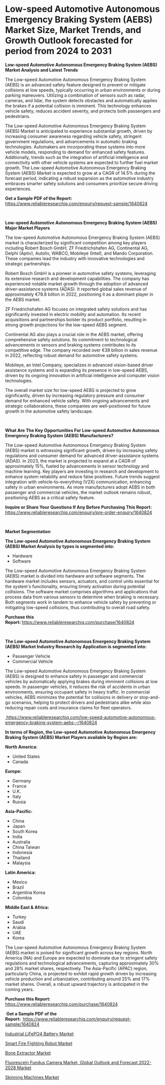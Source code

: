 <p><h1>Low-speed Automotive Autonomous Emergency Braking System (AEBS) Market Size, Market Trends, and Growth Outlook forecasted for period from 2024 to 2031</h1></p><p><strong>Low-speed Automotive Autonomous Emergency Braking System (AEBS) Market Analysis and Latest Trends</strong></p>
<p><p>The Low-speed Automotive Autonomous Emergency Braking System (AEBS) is an advanced safety feature designed to prevent or mitigate collisions at low speeds, typically occurring in urban environments or during parking maneuvers. Utilizing a combination of sensors such as radar, cameras, and lidar, the system detects obstacles and automatically applies the brakes if a potential collision is imminent. This technology enhances vehicle safety, reduces accident severity, and protects both passengers and pedestrians.</p><p>The Low-speed Automotive Autonomous Emergency Braking System (AEBS) Market is anticipated to experience substantial growth, driven by increasing consumer awareness regarding vehicle safety, stringent government regulations, and advancements in automatic braking technologies. Automakers are incorporating these systems into more vehicle models, responding to demand for enhanced safety features. Additionally, trends such as the integration of artificial intelligence and connectivity with other vehicle systems are expected to further fuel market growth. The Low-speed Automotive Autonomous Emergency Braking System (AEBS) Market is expected to grow at a CAGR of 14.5% during the forecast period, indicating a robust expansion as the automotive industry embraces smarter safety solutions and consumers prioritize secure driving experiences.</p></p>
<p><strong>Get a Sample PDF of the Report:&nbsp;</strong> <a href="https://www.reliableresearchiq.com/enquiry/request-sample/1640824?utm_campaign=1087&utm_medium=2&utm_source=Github&utm_content=ia&utm_term=12102024&utm_id=low-speed-automotive-autonomous-emergency-braking-system-aebs">https://www.reliableresearchiq.com/enquiry/request-sample/1640824</a></p>
<p>&nbsp;</p>
<p><strong>Low-speed Automotive Autonomous Emergency Braking System (AEBS) Major Market Players</strong></p>
<p><p>The low-speed Automotive Autonomous Emergency Braking System (AEBS) market is characterized by significant competition among key players including Robert Bosch GmbH, ZF Friedrichshafen AG, Continental AG, Delphi (Aptiv), Autoliv, WABCO, Mobileye (Intel), and Mando Corporation. These companies lead the industry with innovative technologies and strategic partnerships.</p><p>Robert Bosch GmbH is a pioneer in automotive safety systems, leveraging its extensive research and development capabilities. The company has experienced notable market growth through the adoption of advanced driver-assistance systems (ADAS). It reported global sales revenue of approximately €78.8 billion in 2022, positioning it as a dominant player in the AEBS market.</p><p>ZF Friedrichshafen AG focuses on integrated safety solutions and has significantly invested in electric mobility and automation. Its recent acquisitions and partnerships bolster its product portfolio, resulting in strong growth projections for the low-speed AEBS segment.</p><p>Continental AG also plays a crucial role in the AEBS market, offering comprehensive safety solutions. Its commitment to technological advancements in sensors and braking systems contributes to its competitive edge. The company recorded over €38 billion in sales revenue in 2022, reflecting robust demand for automotive safety systems.</p><p>Mobileye, an Intel Company, specializes in advanced vision-based driver assistance systems and is expanding its presence in low-speed AEBS, driven by its ongoing innovation in artificial intelligence and computer vision technologies. </p><p>The overall market size for low-speed AEBS is projected to grow significantly, driven by increasing regulatory pressure and consumer demand for enhanced vehicle safety. With ongoing advancements and strategic collaborations, these companies are well-positioned for future growth in the automotive safety landscape.</p></p>
<p>&nbsp;</p>
<p><strong>What Are The Key Opportunities For Low-speed Automotive Autonomous Emergency Braking System (AEBS) Manufacturers?</strong></p>
<p><p>The Low-speed Automotive Autonomous Emergency Braking System (AEBS) market is witnessing significant growth, driven by increasing safety regulations and consumer demand for advanced driver-assistance systems (ADAS). In 2023, the market is projected to expand at a CAGR of approximately 15%, fueled by advancements in sensor technology and machine learning. Key players are investing in research and development to enhance system reliability and reduce false positives. Future trends suggest integration with vehicle-to-everything (V2X) communication, enhancing safety in urban environments. As more manufacturers adopt AEBS in both passenger and commercial vehicles, the market outlook remains robust, positioning AEBS as a critical safety feature.</p></p>
<p><strong>Inquire or Share Your Questions If Any Before Purchasing This Report:</strong> <a href="https://www.reliableresearchiq.com/enquiry/pre-order-enquiry/1640824?utm_campaign=1087&utm_medium=2&utm_source=Github&utm_content=ia&utm_term=12102024&utm_id=low-speed-automotive-autonomous-emergency-braking-system-aebs">https://www.reliableresearchiq.com/enquiry/pre-order-enquiry/1640824</a></p>
<p>&nbsp;</p>
<p><strong>Market Segmentation</strong></p>
<p><strong>The Low-speed Automotive Autonomous Emergency Braking System (AEBS) Market Analysis by types is segmented into:</strong></p>
<p><ul><li>Hardware</li><li>Software</li></ul></p>
<p><p>The Low-speed Automotive Autonomous Emergency Braking System (AEBS) market is divided into hardware and software segments. The hardware market includes sensors, actuators, and control units essential for the system's functionality, ensuring timely activation during potential collisions. The software market comprises algorithms and applications that process data from various sensors to determine when braking is necessary. Both segments work in tandem to enhance vehicle safety by preventing or mitigating low-speed collisions, thus contributing to overall road safety.</p></p>
<p><strong>Purchase this Report:&nbsp;</strong><a href="https://www.reliableresearchiq.com/purchase/1640824?utm_campaign=1087&utm_medium=2&utm_source=Github&utm_content=ia&utm_term=12102024&utm_id=low-speed-automotive-autonomous-emergency-braking-system-aebs">https://www.reliableresearchiq.com/purchase/1640824</a></p>
<p>&nbsp;</p>
<p><strong>The Low-speed Automotive Autonomous Emergency Braking System (AEBS) Market Industry Research by Application is segmented into:</strong></p>
<p><ul><li>Passenger Vehicle</li><li>Commercial Vehicle</li></ul></p>
<p><p>The Low-speed Automotive Autonomous Emergency Braking System (AEBS) is designed to enhance safety in passenger and commercial vehicles by automatically applying brakes during imminent collisions at low speeds. In passenger vehicles, it reduces the risk of accidents in urban environments, ensuring occupant safety in heavy traffic. In commercial vehicles, AEBS minimizes the potential for collisions in delivery or stop-and-go scenarios, helping to protect drivers and pedestrians alike while also reducing repair costs and insurance claims for fleet operators.</p></p>
<p><a href="https://www.reliableresearchiq.com/low-speed-automotive-autonomous-emergency-braking-system-aebs--r1640824?utm_campaign=1087&utm_medium=2&utm_source=Github&utm_content=ia&utm_term=12102024&utm_id=low-speed-automotive-autonomous-emergency-braking-system-aebs">&nbsp;https://www.reliableresearchiq.com/low-speed-automotive-autonomous-emergency-braking-system-aebs--r1640824</a></p>
<p><strong>In terms of Region, the Low-speed Automotive Autonomous Emergency Braking System (AEBS) Market Players available by Region are:</strong></p>
<p>
    <p> <strong> North America: </strong>
        <ul>
            <li>United States</li>
            <li>Canada</li>
        </ul>
        </p> 
    <p> <strong> Europe: </strong>
        <ul>
            <li>Germany</li>
            <li>France</li>
            <li>U.K.</li>
            <li>Italy</li>
            <li>Russia</li>
        </ul>
        </p> 
    <p> <strong> Asia-Pacific: </strong>
        <ul>
            <li>China</li>
            <li>Japan</li>
            <li>South Korea</li>
            <li>India</li>
            <li>Australia</li>
            <li>China Taiwan</li>
            <li>Indonesia</li>
            <li>Thailand</li>
            <li>Malaysia</li>
        </ul>
        </p> 
    <p> <strong> Latin America: </strong>
        <ul>
            <li>Mexico</li>
            <li>Brazil</li>
            <li>Argentina Korea</li>
            <li>Colombia</li>
        </ul>
        </p> 
    <p> <strong> Middle East & Africa: </strong>
        <ul>
            <li>Turkey</li>
            <li>Saudi</li>
            <li>Arabia</li>
            <li>UAE</li>
            <li>Korea</li>
        </ul>
    </p>
    </p>
<p><p>The Low-speed Automotive Autonomous Emergency Braking System (AEBS) market is poised for significant growth across key regions. North America (NA) and Europe are expected to dominate due to stringent safety regulations and technological advancements, capturing approximately 30% and 28% market shares, respectively. The Asia-Pacific (APAC) region, particularly China, is projected to exhibit rapid growth driven by increasing vehicle production and urbanization, contributing around 25% and 17% market shares. Overall, a robust upward trajectory is anticipated in the coming years.</p></p>
<p><strong>Purchase this Report: </strong><a href="https://www.reliableresearchiq.com/purchase/1640824?utm_campaign=1087&utm_medium=2&utm_source=Github&utm_content=ia&utm_term=12102024&utm_id=low-speed-automotive-autonomous-emergency-braking-system-aebs">https://www.reliableresearchiq.com/purchase/1640824</a></p>
<p>&nbsp;<strong>Get a Sample PDF of the Report:&nbsp;&nbsp;</strong><a href="https://www.reliableresearchiq.com/enquiry/request-sample/1640824?utm_campaign=1087&utm_medium=2&utm_source=Github&utm_content=ia&utm_term=12102024&utm_id=low-speed-automotive-autonomous-emergency-braking-system-aebs">https://www.reliableresearchiq.com/enquiry/request-sample/1640824</a></p>
<p><strong></strong></p>
<p><p><a href="https://www.linkedin.com/pulse/industrial-lifepo4-battery-market-size-share-analysis-growth-6xm1f?utm_campaign=1087&utm_medium=2&utm_source=Github&utm_content=ia&utm_term=12102024&utm_id=low-speed-automotive-autonomous-emergency-braking-system-aebs">Industrial LiFePO4 Battery Market</a></p><p><a href="https://www.linkedin.com/pulse/disruption-innovation-smart-fire-fighting-robot-industry-cnkkf?utm_campaign=1087&utm_medium=2&utm_source=Github&utm_content=ia&utm_term=12102024&utm_id=low-speed-automotive-autonomous-emergency-braking-system-aebs">Smart Fire Fighting Robot Market</a></p><p><a href="https://issuu.com/reportprime-2/docs/bone-extractor-market-size-2030.ppt_b145eb28376efc?utm_campaign=1087&utm_medium=2&utm_source=Github&utm_content=ia&utm_term=12102024&utm_id=low-speed-automotive-autonomous-emergency-braking-system-aebs">Bone Extractor Market</a></p><p><a href="https://github.com/kathiestrine5ty/Market-Research-Report-List-1/blob/main/fluorescein-fundus-camera-market-global-outlook-and-forecast-2022-2028-market.md?utm_campaign=1087&utm_medium=2&utm_source=Github&utm_content=ia&utm_term=12102024&utm_id=low-speed-automotive-autonomous-emergency-braking-system-aebs">Fluorescein Fundus Camera Market, Global Outlook and Forecast 2022-2028 Market</a></p><p><a href="https://issuu.com/reportprime-2/docs/skinning-machines-market-size-2030._341f0471d98fcc?utm_campaign=1087&utm_medium=2&utm_source=Github&utm_content=ia&utm_term=12102024&utm_id=low-speed-automotive-autonomous-emergency-braking-system-aebs">Skinning Machines Market</a></p></p>